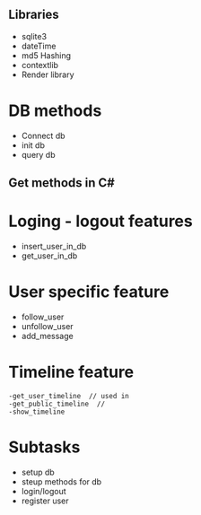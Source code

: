 ## Libraries

- sqlite3
- dateTime
- md5 Hashing
- contextlib
- Render library

# DB methods

- Connect db
- init db
- query db

## Get methods in C#

# Loging - logout features

- insert_user_in_db
- get_user_in_db

# User specific feature

- follow_user
- unfollow_user
- add_message

# Timeline feature

    -get_user_timeline  // used in
    -get_public_timeline  // 
    -show_timeline

# Subtasks

- setup db
- steup methods for db
- login/logout
- register user
